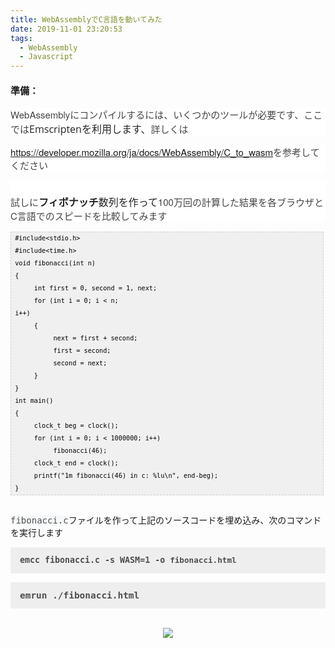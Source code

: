 ```yaml
---
title: WebAssemblyでC言語を動いてみた
date: 2019-11-01 23:20:53
tags:
  - WebAssembly
  - Javascript
---
```


<h4>
<span style="font-size: 15px;">準備：</span></h4>
<div>
<div style="background-color: white; border: 0px; box-sizing: inherit; color: #444444; font-family: &quot;helvetica neue&quot;, Helvetica, Arial, sans-serif; font-size: 15px; margin-bottom: 1em; margin-top: 1em; outline: 0px; padding: 0px; vertical-align: baseline;">
WebAssemblyにコンパイルするには、いくつかのツールが必要です、ここでは<span style="color: #252525; font-family: &quot;open sans&quot; , sans-serif; font-size: 16px;">Emscriptenを利用します、</span>詳しくは</div>
<div style="background-color: white; border: 0px; box-sizing: inherit; color: #444444; font-family: &quot;helvetica neue&quot;, Helvetica, Arial, sans-serif; font-size: 15px; margin-bottom: 1em; margin-top: 1em; outline: 0px; padding: 0px; vertical-align: baseline;">
<a href="https://developer.mozilla.org/ja/docs/WebAssembly/C_to_wasm">https://developer.mozilla.org/ja/docs/WebAssembly/C_to_wasm</a>を参考してください</div>
<div style="background-color: white; border: 0px; box-sizing: inherit; color: #444444; font-family: &quot;helvetica neue&quot;, Helvetica, Arial, sans-serif; font-size: 15px; margin-bottom: 1em; margin-top: 1em; outline: 0px; padding: 0px; vertical-align: baseline;">
<br />
試しに<b style="color: #222222; font-family: arial, sans-serif; font-size: 16px;">フィボナッチ</b><span style="color: #222222; font-family: &quot;arial&quot; , sans-serif; font-size: 16px;">数列</span><span style="color: #222222; font-family: &quot;arial&quot; , sans-serif; font-size: 16px;">を作って</span>100万回の計算した結果を各ブラウザとC言語でのスピードを比較してみます</div>
</div>
<pre style="background: #f0f0f0; border: 1px dashed #cccccc; color: black; font-family: &quot;arial&quot;; font-size: 12px; height: auto; line-height: 20px; overflow: auto; padding: 0px; text-align: left; width: 99%;"><code style="color: black; word-wrap: normal;"> #include&lt;stdio.h&gt;  
 #include&lt;time.h&gt;  
 void fibonacci(int n)  
 {  
      int first = 0, second = 1, next;  
      for (int i = 0; i &lt; n;
 i++)  
      {  
           next = first + second;  
           first = second;  
           second = next;  
      }  
 }  
 int main()  
 {  
      clock_t beg = clock();  
      for (int i = 0; i &lt; 1000000; i++)  
           fibonacci(46);  
      clock_t end = clock();  
      printf("1m fibonacci(46) in c: %lu\n", end-beg);  
 }</code></pre>
<div>
<br />
<span style="background-color: #f6f8fa; color: #4f4f4f; font-family: &quot;source code pro&quot; , &quot;dejavu sans mono&quot; , &quot;ubuntu mono&quot; , &quot;anonymous pro&quot; , &quot;droid sans mono&quot; , &quot;menlo&quot; , &quot;monaco&quot; , &quot;consolas&quot; , &quot;inconsolata&quot; , &quot;courier&quot; , monospace , &quot;pingfang sc&quot; , &quot;microsoft yahei&quot; , sans-serif; font-size: 14px; white-space: pre;">fibonacci.c</span>ファイルを作って上記のソースコードを埋め込み、次のコマンドを実行します<br />
<pre style="background: rgb(238, 238, 238); border: 0px; box-sizing: inherit; color: #4d4d4c; font-family: &quot;source code pro&quot;, Monaco, Menlo, Consolas, monospace; font-size: 0.95em; line-height: 22px; outline: 0px; overflow-wrap: break-word; padding: 10px 15px; vertical-align: baseline;"><b style="box-sizing: inherit;">emcc fibonacci.c -s WASM=1 -o <b style="box-sizing: inherit; font-size: 0.95em;">fibonacci</b></b><b style="box-sizing: inherit; font-size: 0.95em;">.html</b></pre>
<pre style="background: rgb(238, 238, 238); border: 0px; box-sizing: inherit; color: #4d4d4c; font-family: &quot;source code pro&quot;, monaco, menlo, consolas, monospace; line-height: 22px; outline: 0px; overflow-wrap: break-word; padding: 10px 15px; vertical-align: baseline;"><span style="font-size: 14.44px;"><b>emrun ./fibonacci.html</b></span></pre>
</div>
<div>
<div class="separator" style="clear: both; text-align: center;">
<br /></div>
<div class="separator" style="clear: both; text-align: center;">
<a href="https://1.bp.blogspot.com/-lKR_8rrubT0/XbexByY6q_I/AAAAAAAANz0/KiFBt5zf7YkHH1GaUQeCFAdqnMW3ESvHgCNcBGAsYHQ/s1600/Screen%2BShot%2B2019-10-29%2Bat%2B12.23.15.png" imageanchor="1" style="margin-left: 1em; margin-right: 1em;"><img border="0" data-original-height="728" data-original-width="996" src="https://1.bp.blogspot.com/-lKR_8rrubT0/XbexByY6q_I/AAAAAAAANz0/KiFBt5zf7YkHH1GaUQeCFAdqnMW3ESvHgCNcBGAsYHQ/s1600/Screen%2BShot%2B2019-10-29%2Bat%2B12.23.15.png" /></a></div>
<br /></div>
